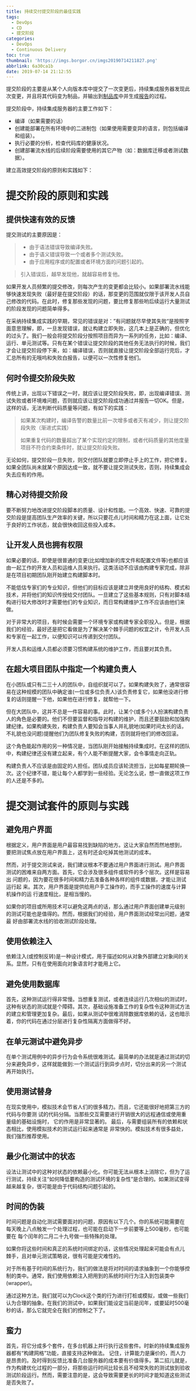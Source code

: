 ```yaml
---
title: 持续交付提交阶段的最佳实践
tags:
  - DevOps
  - CD
  - 提交阶段
categories:
  - DevOps
  - Continuous Delivery
toc: true
thumbnail: 'https://imgs.borgor.cn/imgs20190714211827.png'
abbrlink: 6a30ca1b
date: 2019-07-14 21:12:55
---
```


提交阶段的主要是从某个人向版本库中提交了一次变更后，持续集成服务器发现此次变更，并且将其代码变为制品，并输出到<u>制品库</u>中并生成<u>报告</u>的过程。

<!-- more -->

提交阶段中，持续集成服务器的主要工作如下：

* 编译（如果需要的话）
* 创建能部署在所有环境中的二进制包（如果使用需要变异的语言，则包括编译和组装）。
* 执行必要的分析，检查代码库的健康状况。
* 创建部署流水线的后续阶段需要使用的其它产物（如：数据库迁移或者测试数据）。

建立高效提交阶段的原则和实践如下：

# 提交阶段的原则和实践 

## 提供快速有效的反馈

提交测试的主要原因是：

> * 由于语法错误导致编译失败。
> * 由于语义错误导致一个或者多个测试失败。
> * 由于应用程序或的配置或者环境方面的问题引起的。

> 引入错误后，越早发现他，就越容易修复他。

如果开发人员频繁的提交修改，则每次产生的变更都会比较小。如果部署流水线能够快速发现失败（最好是在提交阶段）的话，那变更的范围就仅限于该开发人员自己修改的代码。在此时，修复那些发现的问题，要比修复那些哟后续运行大量测试的阶段发现的问题简单得多。

在采纳持续集成实践的早期，常见的错误是对：”有问题就尽早使其失败“是按照字面意思理解，即，一旦发现错误，就让构建立即失败，这几本上是正确的，但优化的过头了。我们一般会将提交阶段分按照项目而异为一系列的任务，比如：编译、运行、单元测试等。只有在某个错误让提交阶段的其他任务无法执行的时候，我们才会让提交阶段停下来，如：编译错误，否则就直接让提交阶段全部运行完后，才汇总所有的无哦呜和失败白报告，以便可以一次性修复他们。

## 何时令提交阶段失败

传统上讲，出现以下错误之一时，就应该让提交阶段失败，即，出现编译错误、测试失败或者环境难问题，否则就应该让提交阶段成功通过并报告一切OK。但是，这样的话，无法判断代码质量等问题，有如下的实践：

> 如果某次构建时，编译告警的数量比前一次增多或者灭有减少，则让提交阶段失败（渐进式实践）
>
> 如果重复代码的数量超出了某个实现约定的限制，或者代码质量的其他度量项目不符合约束条件时，就让提交阶段失败。

无论如何，提交阶段一旦失败，则交付团队就要立即停止手上的工作，把它修复。如果全团队尚未就某个原因达成一致，就不要让提交测试失败，否则，持续集成会失去应有的作用。

## 精心对待提交阶段

要不断努力地改进提交阶段脚本的质量、设计和性能。一个高效、快速、可靠的提交阶段是提高团队生产效率的关键，所以只要花点儿时间和精力在这上面，让它处于良好的工作状态，就会很快收回这些投入成本。

## 让开发人员也拥有权限

如果必要的话，即使是很普通的变更(比如增加新的库文件和配置文件等)也都应该由一起工作的开发人员和运维人员来执行。这类活动不应该由构建专家完成，除非是在项目初期团队刚开始建立构建脚本时。 

不能低估专家们的专业知识，但他们的目标应该是建立并使用良好的结构、模式和技术，并将他们的知识传授给交付团队。一旦建立了这些基本规则，只有对脚本结构进行较大修改时才需要他们的专业知识，而日常构建维护工作不应该由他们来做。 

对于非常大的项目，有时候会需要一个环境专家或构建专家全职投入。但是，根据我们的经验，最好还是把它看做是为了解决某个棘手问题的权宜之计，令开发人员和专家在一起工作，以便知识可以传递到交付团队。 

开发人员和运维人员都必须要习惯构建系统的维护工作，而且要对其负责。

## 在超大项目团队中指定一个构建负责人

在小团队或只有二三十人的团队中，自组织就可以了。如果构建失败了，通常很容易在这种规模的团队中确定谁(一位或多位负责人)该负责修复它，如果他没进行修复的话则提醒一下他，如果他在进行修复，就帮他一下。 

但在大团队中，这并不总是一件容易的事。此时，让某个(或多个)人扮演构建负责人的角色是必要的。他们不但要监督和指导对构建的维护，而且还要鼓励和加强构建纪律。如果构建失败，构建负责人要知会当事人并礼貌地(如果时间太长的话，不礼貌也没问题)提醒他们为团队修复失败的构建，否则就将他们的修改回滚。 

这个角色能起作用的另一种情况是，当团队刚开始接触持续集成时。在这样的团队中，构建纪律还没有建立起来，有个人能不断提醒大家，会令事情走向正轨。 

构建负责人不应该是由固定的人担任。团队成员应该轮流担当，比如每星期轮换一次。这个纪律不错，能让每个人都学到一些经验。无论怎么说，想一直做这项工作 的人还是不多的。 

# 提交测试套件的原则与实践

## 避免用户界面

根据定义，用户界面是用户最容易找到缺陷的地方。这让大家自然而然地想到， 要把测试焦点放在用户界面上，这有时还会吃掉其他测试的成本。 

然而，对于提交测试来说，我们建议根本不要通过用户界面进行测试。用户界面 测试的困难来自两方面。首先，它会涉及很多组件或软件的多个层次。这样是容易出 问题的，因为要花很多时间和精力去准备各种各样的组件或数据，才能让测试运行起 来。其次，用户界面是提供给用户手工操作的，而手工操作的速度与计算机操作的运 行速度相比，是相当慢的。 

如果你的项目或所用技术可以避免这两点的话，那么通过用户界面创建单元级别 的测试可能也是值得的。然而，根据我们的经验，用户界面测试经常出问题，通常最 好由部署流水线的验收测试阶段处理。 

## 使用依赖注入

依赖注入(或控制反转)是一种设计模式，用于描述如何从对象外部建立对象间的关系。显然，只有在使用面向对象语言时才能用上它。

## 避免使用数据库

首先，这种测试运行得非常慢。当想重复测试，或者连续运行几次相似的测试时，这种有状态的测试就是个障碍。其次，基础设施准备工作的复杂性令这种测试方法的建立和管理更加复杂。最后，如果从测试中很难消除数据库依赖的话，这也暗示着，你的代码在通过分层进行复杂性隔离方面做得不好。

## 在单元测试中避免异步

在单个测试用例中的异步行为会令系统很难测试。最简单的办法就是通过测试的切分来避免异步，这样就能做到:一个测试运行到异步点时，切分出来的另一个测试再开始执行。

## 使用测试替身

在现实使用中，模拟技术会节省人们的很多精力。而且，它还能很好地把第三方的代码与你要测 试的代码分隔。当那些交互需要进行开销很大的远程通信或使用重量级的基础设施时， 它的作用是非常显著的。 最后，与需要组装所有的依赖和状态相比，使用模拟技术的测试运行起来通常是 非常快的。模拟技术有很多益处，我们强烈推荐使用。 

## 最少化测试中的状态

设法让测试中的这种对状态的依赖最小化。你可能无法从根本上消除它，但为了运行测试，持续关注“如何降低要构造的测试环境的复杂性”是合理的。如果测试变得越来越复杂，很可能是由于代码结构问题引起的。 

## 时间的伪装

时间问题是自动化测试需要面对的问题，原因有以下几个。你的系统可能需要在 每天晚上八点触发一个处理过程，也可能在启动下一步前要等上500毫秒，也可能要在 每个闰年的二月二十九号做一些特殊的处理。 

如果你将这些时间和真正的系统时间绑定的话，这些情况处理起来可能会有点儿 棘手，且对单元测试策略说，很有可能是灾难性的。 

对于所有基于时间的系统行为，我们的做法是将对时间的请求抽象到一个你能够控 制的类中。通常，我们使用依赖注入把用到的系统时间行为注入到包装类中(wrapper)。 

通过这种方法，我们就可以为Clock这个类的行为进行打桩或模拟，或做一些我们认为合理的抽象。在我们的测试中，如果我们能设定当前是闰年，或要延时500毫秒的话，那么它就完全在我们的控制之下了。

## 蛮力

首先，将它分成多个套件，在多台机器上并行执行这些套件。时新的持续集成服务器都有“构建网格”功能，直接支持这种做法。
记住，计算能力是廉价的，而人力是昂贵的。及时得到反馈比准备几台服务器的成本要有价值得多。第二招儿就是，作为构建优化过程的一部分，将那些运行时间比较长且不经常失败的测试放到验收测试阶段运行。然而，需要注意的是，这会导致需要更长的时间才能知道这些测试是否失败了。